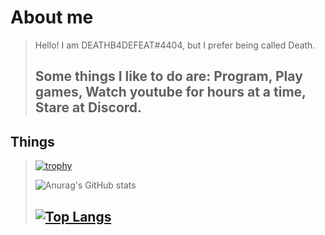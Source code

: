 # About me
> Hello! I am DEATHB4DEFEAT#4404, but I prefer being called Death.
> 
> Some things I like to do are:
> Program,
> Play games,
> Watch youtube for hours at a time,
> Stare at Discord.
> ---

## Things
> [![trophy](https://github-profile-trophy.vercel.app/?username=DEATHB4DEFEAT&theme=onedark)](https://github.com/ryo-ma/github-profile-trophy)
> 
> ![Anurag's GitHub stats](https://github-readme-stats.vercel.app/api?username=DEATHB4DEFEAT&show_icons=true&count_private=true&theme=radical)
> 
> [![Top Langs](https://github-readme-stats.vercel.app/api/top-langs/?username=DEATHB4DEFEAT&theme=radical)](https://github.com/anuraghazra/github-readme-stats)
> ---

